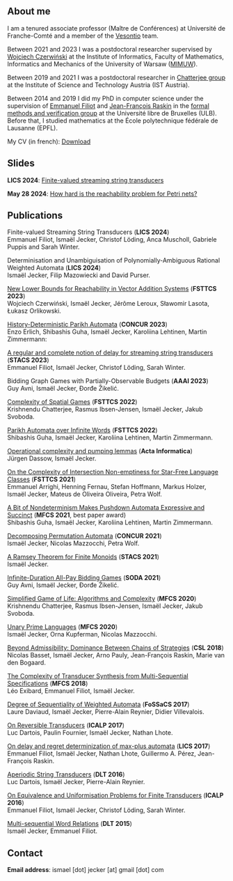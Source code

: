 ## About me
I am a tenured associate professor (Maître de Conférences) at Université de Franche-Comté and a member of the [Vesontio](https://www.femto-st.fr/en/Research-departments/DISC/Research-groups/VESONTIO) team.

Between 2021 and 2023 I was a postdoctoral researcher supervised by [Wojciech Czerwiński](https://www.mimuw.edu.pl/~wczerwin/)
at the Institute of Informatics,
Faculty of Mathematics, Informatics and Mechanics of the University of Warsaw ([MIMUW](https://www.mimuw.edu.pl/en)).

Between 2019 and 2021 I was a postdoctoral researcher in [Chatterjee group](https://ist.ac.at/en/research/chatterjee-group/) at the Institute of Science and Technology Austria (IST Austria).

Between 2014 and 2019 I did my PhD in computer science under the supervision of [Emmanuel Filiot](https://di.ulb.ac.be/verif/filiot/) and [Jean-François Raskin](http://di.ulb.ac.be/verif/jfr/) in the [formal methods and verification group](https://di.ulb.ac.be/verif/index-en.html) at the Université libre de Bruxelles (ULB).  
Before that, I studied mathematics at the École polytechnique fédérale de Lausanne (EPFL).

My CV (in french):
<a href="/Downloads/CV.pdf" download="download">Download</a>

<!---
## Slides used for my CNRS application

<a href="/Downloads/Jecker.pdf" download="download">Download My Slides</a>
--->

## Slides
**LICS 2024**: <a href="/Downloads/LICS2024.pdf" download="download">Finite-valued streaming string transducers</a>

**May 28 2024**: <a href="/Downloads/hardness2.pdf" download="download">How hard is the reachability problem for Petri nets?</a>


## Publications
Finite-valued Streaming String Transducers (**LICS 2024**)  
Emmanuel Filiot, Ismaël Jecker, Christof Löding, Anca Muscholl, Gabriele Puppis and Sarah Winter. 

Determinisation and Unambiguisation of Polynomially-Ambiguous Rational Weighted Automata (**LICS 2024**)  
Ismaël Jecker, Filip Mazowiecki and David Purser.

[New Lower Bounds for Reachability in Vector Addition Systems](https://drops.dagstuhl.de/entities/document/10.4230/LIPIcs.FSTTCS.2023.35) (**FSTTCS 2023**)  
Wojciech Czerwiński, Ismaël Jecker, Jérôme Leroux, Sławomir Lasota, Łukasz Orlikowski.

[History-Deterministic Parikh Automata](https://drops.dagstuhl.de/entities/document/10.4230/LIPIcs.CONCUR.2023.31) (**CONCUR 2023**)  
Enzo Erlich, Shibashis Guha, Ismaël Jecker, Karoliina Lehtinen, Martin Zimmermann:

[A regular and complete notion of delay for streaming string transducers](https://drops.dagstuhl.de/opus/volltexte/2023/17684/pdf/LIPIcs-STACS-2023-32.pdf) (**STACS 2023**)  
Emmanuel Filiot, Ismaël Jecker, Christof Löding, Sarah Winter.

Bidding Graph Games with Partially-Observable Budgets (**AAAI 2023**)  
Guy Avni, Ismaël Jecker, Ðorđe Žikelić.

[Complexity of Spatial Games](https://drops.dagstuhl.de/opus/volltexte/2022/17403/pdf/LIPIcs-FSTTCS-2022-11.pdf) (**FSTTCS 2022**)  
Krishnendu Chatterjee, Rasmus Ibsen-Jensen, Ismaël Jecker, Jakub Svoboda.

[Parikh Automata over Infinite Words](https://drops.dagstuhl.de/opus/volltexte/2022/17432/pdf/LIPIcs-FSTTCS-2022-40.pdf) (**FSTTCS 2022**)  
Shibashis Guha, Ismaël Jecker, Karoliina Lehtinen, Martin Zimmermann.

[Operational complexity and pumping lemmas](https://link.springer.com/article/10.1007/s00236-022-00431-3) (**Acta Informatica**)  
Jürgen Dassow, Ismaël Jecker.

[On the Complexity of Intersection Non-emptiness for Star-Free Language Classes](https://drops.dagstuhl.de/opus/volltexte/2021/15545/pdf/LIPIcs-FSTTCS-2021-34.pdf) (**FSTTCS 2021**)  
Emmanuel Arrighi, Henning Fernau, Stefan Hoffmann, Markus Holzer, Ismaël Jecker, Mateus de Oliveira Oliveira, Petra Wolf.

[A Bit of Nondeterminism Makes Pushdown Automata Expressive and Succinct](https://drops.dagstuhl.de/opus/volltexte/2021/14493/pdf/LIPIcs-MFCS-2021-53.pdf) (**MFCS 2021**, best paper award)  
Shibashis Guha, Ismaël Jecker, Karoliina Lehtinen, Martin Zimmermann.

[Decomposing Permutation Automata](https://drops.dagstuhl.de/opus/volltexte/2021/14395/pdf/LIPIcs-CONCUR-2021-18.pdf) (**CONCUR 2021**)  
Ismaël Jecker, Nicolas Mazzocchi, Petra Wolf.

[A Ramsey Theorem for Finite Monoids](https://drops.dagstuhl.de/opus/volltexte/2021/13689/pdf/LIPIcs-STACS-2021-44.pdf) (**STACS 2021**)  
Ismaël Jecker.

[Infinite-Duration All-Pay Bidding Games](https://arxiv.org/pdf/2005.06636.pdf) (**SODA 2021**)  
Guy Avni, Ismaël Jecker, Ðorđe Žikelić.

[Simplified Game of Life: Algorithms and Complexity](https://arxiv.org/pdf/2007.02894.pdf) (**MFCS 2020**)  
Krishnendu Chatterjee, Rasmus Ibsen-Jensen, Ismaël Jecker, Jakub Svoboda.

[Unary Prime Languages](https://drops.dagstuhl.de/opus/volltexte/2020/12717/pdf/LIPIcs-MFCS-2020-51.pdf) (**MFCS 2020**)  
Ismaël Jecker, Orna Kupferman, Nicolas Mazzocchi.

[Beyond Admissibility: Dominance Between Chains of Strategies](https://arxiv.org/pdf/1805.11608.pdf) (**CSL 2018**)  
Nicolas Basset, Ismaël Jecker, Arno Pauly, Jean-François Raskin, Marie van den Bogaard.

[The Complexity of Transducer Synthesis from Multi-Sequential Specifications](https://arxiv.org/pdf/1905.03560.pdf) (**MFCS 2018**)  
Léo Exibard, Emmanuel Filiot, Ismaël Jecker.

[Degree of Sequentiality of Weighted Automata](https://arxiv.org/pdf/1701.04632.pdf) (**FoSSaCS 2017**)  
Laure Daviaud, Ismaël Jecker, Pierre-Alain Reynier, Didier Villevalois.

[On Reversible Transducers](https://arxiv.org/pdf/1702.07157.pdf) (**ICALP 2017**)  
Luc Dartois, Paulin Fournier, Ismaël Jecker, Nathan Lhote.

[On delay and regret determinization of max-plus automata](https://arxiv.org/pdf/1701.02903.pdf) (**LICS 2017**)  
Emmanuel Filiot, Ismaël Jecker, Nathan Lhote, Guillermo A. Pérez, Jean-François Raskin.

[Aperiodic String Transducers](https://arxiv.org/pdf/1506.04059.pdf) (**DLT 2016**)  
Luc Dartois, Ismaël Jecker, Pierre-Alain Reynier.

[On Equivalence and Uniformisation Problems for Finite Transducers](https://arxiv.org/pdf/1602.08565.pdf) (**ICALP 2016**)  
Emmanuel Filiot, Ismaël Jecker, Christof Löding, Sarah Winter.

[Multi-sequential Word Relations](https://arxiv.org/pdf/1504.03864.pdf) (**DLT 2015**)  
Ismaël Jecker, Emmanuel Filiot.

## Contact
<!--- **Postal address**: IST Austria, Am Campus 1, 3400 Klosterneuburg, Austria --->

**Email address**: ismael \[dot\] jecker \[at\] gmail \[dot\] com
